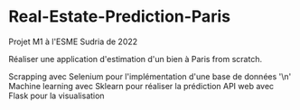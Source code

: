 # Real-Estate-Prediction-Paris
Projet M1 à l'ESME Sudria de 2022

Réaliser une application d'estimation d'un bien à Paris from scratch. 

Scrapping avec Selenium pour l'implémentation d'une base de données '\n'
Machine learning avec Sklearn pour réaliser la prédiction
API web avec Flask pour la visualisation
